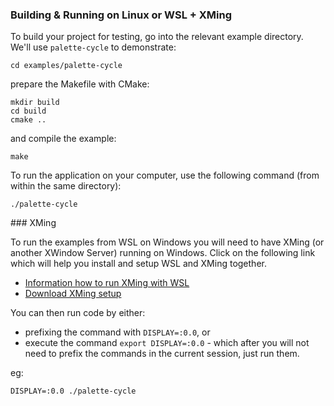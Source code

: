 ### Building & Running on Linux or WSL + XMing

To build your project for testing, go into the relevant example directory. We'll use `palette-cycle` to demonstrate:

```
cd examples/palette-cycle
```

prepare the Makefile with CMake:

```
mkdir build
cd build
cmake ..
```

and compile the example:

```
make
```

To run the application on your computer, use the following command (from within the same directory):

```
./palette-cycle
```

\### XMing

To run the examples from WSL on Windows you will need to have XMing (or another XWindow Server) running on Windows. Click on the following link which will help you install and setup WSL and XMing together.

- [Information how to run XMing with WSL](https://virtualizationreview.com/articles/2017/02/08/graphical-programs-on-windows-subsystem-on-linux.aspx)
- [Download XMing setup](https://sourceforge.net/projects/xming/files/Xming/6.9.0.31/Xming-6-9-0-31-setup.exe/download)

You can then run code by either:
- prefixing the command with `DISPLAY=:0.0`, or 
- execute the command `export DISPLAY=:0.0` - which after you will not need to prefix the commands in the current session, just run them.

eg:

```
DISPLAY=:0.0 ./palette-cycle
```
